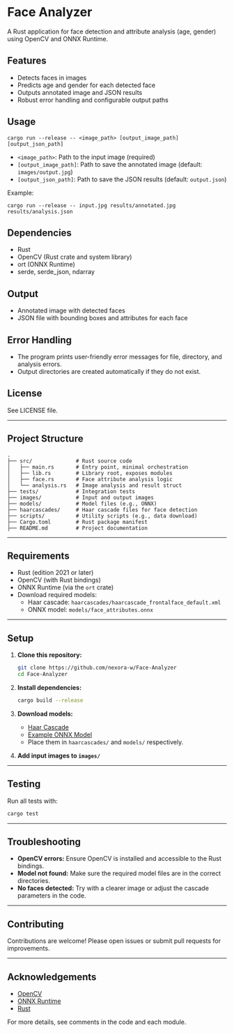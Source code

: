 # Face Analyzer

A Rust application for face detection and attribute analysis (age, gender) using OpenCV and ONNX Runtime.

## Features
- Detects faces in images
- Predicts age and gender for each detected face
- Outputs annotated image and JSON results
- Robust error handling and configurable output paths

## Usage

```
cargo run --release -- <image_path> [output_image_path] [output_json_path]
```
- `<image_path>`: Path to the input image (required)
- `[output_image_path]`: Path to save the annotated image (default: `images/output.jpg`)
- `[output_json_path]`: Path to save the JSON results (default: `output.json`)

Example:
```
cargo run --release -- input.jpg results/annotated.jpg results/analysis.json
```

## Dependencies
- Rust
- OpenCV (Rust crate and system library)
- ort (ONNX Runtime)
- serde, serde_json, ndarray

## Output
- Annotated image with detected faces
- JSON file with bounding boxes and attributes for each face

## Error Handling
- The program prints user-friendly error messages for file, directory, and analysis errors.
- Output directories are created automatically if they do not exist.

## License
See LICENSE file.

---

## Project Structure

```
.
├── src/              # Rust source code
│   ├── main.rs       # Entry point, minimal orchestration
│   ├── lib.rs        # Library root, exposes modules
│   ├── face.rs       # Face attribute analysis logic
│   └── analysis.rs   # Image analysis and result struct
├── tests/            # Integration tests
├── images/           # Input and output images
├── models/           # Model files (e.g., ONNX)
├── haarcascades/     # Haar cascade files for face detection
├── scripts/          # Utility scripts (e.g., data download)
├── Cargo.toml        # Rust package manifest
├── README.md         # Project documentation
```

---

## Requirements

- Rust (edition 2021 or later)
- OpenCV (with Rust bindings)
- ONNX Runtime (via the `ort` crate)
- Download required models:
  - Haar cascade: `haarcascades/haarcascade_frontalface_default.xml`
  - ONNX model: `models/face_attributes.onnx`

---

## Setup

1. **Clone this repository:**
   ```sh
   git clone https://github.com/nexora-w/Face-Analyzer
   cd Face-Analyzer
   ```

2. **Install dependencies:**
   ```sh
   cargo build --release
   ```

3. **Download models:**
   - [Haar Cascade](https://github.com/opencv/opencv/blob/master/data/haarcascades/haarcascade_frontalface_default.xml)
   - [Example ONNX Model](https://github.com/openvinotoolkit/open_model_zoo/blob/master/models/intel/age-gender-recognition-retail-0013/description/age-gender-recognition-retail-0013.md)
   - Place them in `haarcascades/` and `models/` respectively.

4. **Add input images to `images/`**

---

## Testing

Run all tests with:

```sh
cargo test
```

---

## Troubleshooting

- **OpenCV errors:** Ensure OpenCV is installed and accessible to the Rust bindings.
- **Model not found:** Make sure the required model files are in the correct directories.
- **No faces detected:** Try with a clearer image or adjust the cascade parameters in the code.

---

## Contributing

Contributions are welcome! Please open issues or submit pull requests for improvements.

---

## Acknowledgements

- [OpenCV](https://opencv.org/)
- [ONNX Runtime](https://onnxruntime.ai/)
- [Rust](https://www.rust-lang.org/)

For more details, see comments in the code and each module. 